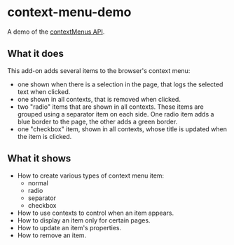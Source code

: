 # context-menu-demo

A demo of the [contextMenus API](https://developer.mozilla.org/en-US/Add-ons/WebExtensions/API/contextMenus/).

## What it does

This add-on adds several items to the browser's context menu:

* one shown when there is a selection in the page, that logs the selected text
when clicked.
* one shown in all contexts, that is removed when clicked.
* two "radio" items that are shown in all contexts.
These items are grouped using a separator item on each side.
One radio item adds a blue border to the page, the other adds a green border.
* one "checkbox" item, shown in all contexts, whose title is updated when the
item is clicked.

## What it shows

* How to create various types of context menu item:
  * normal
  * radio
  * separator
  * checkbox
* How to use contexts to control when an item appears.
* How to display an item only for certain pages.
* How to update an item's properties.
* How to remove an item.

